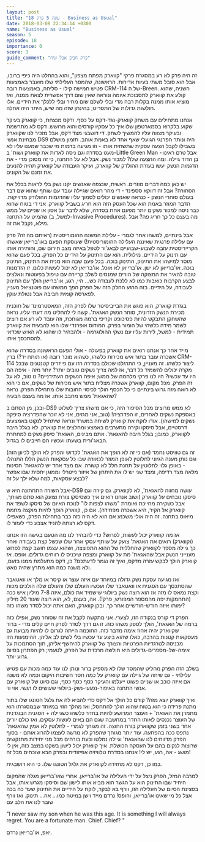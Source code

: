 ```yaml
---
layout: post
title: "עונה 5 פרק 18 - Business as Usual"
date: 2018-03-08 22:34:14 +0300
name: "Business as Usual"
season: 5
episode: 18
importance: 0
score: 3
guide_comment: "פרק חביב אבל זניח"
---
```

זה היה פרק לא רע במסגרת פרקי "קווארק מפתח מצפון", והוא בהחלט היה כיפי ברובו, אבל הוא סובל משתי בעיות אדירות. הראשונה, שהמסר העלילתי שלו מועבר באמצעות פטיש חמישה קילו - סליחה, באמצעות רובה CRM-114 של ה-Breen. השניה, שהוא קולע את קווארק לתסבוכת איומה ונוראה שאין שום דרך אפשרית לצאת ממנה, ואז מוציא אותו ממנה בקלות רבה מדי ובלי לשלם שום מחיר ובלי ללכלך את הידיים. אלו חולשות גדולות של התסריט; בהינתן שזה מה שיש, היתר היה אחלה.

אנחנו מתחילים עם משחק קווארק-נגד-דקס על כסף. ודקס מנצחת, כי קווארק בעיקר שקוע בלקרוא בסמארטפון שלו איך כל עסקיו קורסים והוא מרושש. דקס לא מתרשמת ובעיקר מצווה עליו להמשיך לשחק. די דושבגי מצד דקס, אבל מזכיר לנו שקווארק מבחינת אנשי DS9 היה ונותר הפרנגי הגועלי שאף אחד לא באמת אוהב. תזמון מושלם בשבילו לקבל הצעה עסקית שתשחית אותו - וזו מגיעה בדמות מי שכבר שמענו עליו לא מעט בסדרה וגם ניסה לאדות את קווארק ושות' ב-Little Green Man אבל טרם ראינו - בן הדוד גיילה. ומה ההצעה שלו? למכור נשק. אבל לא על התחנה, כי זה מסוכן מדי - את הדגמות הנשק יעשו בעזרת ההולדק של קווארק, ועיקר העבודה של קווארק תהיה להנעים את זמנם של הקונים.

יש כאן כמה דברים מוזרים. ראשית, שנצפה שאנשים יקנו נשק בלי לראות בכלל את הסחורה? אבל זה דווקא סספינד - די מהר רואים שגיילה עובד עם שותף שהוא שם דבר בעולם סוחרי הנשק - כנראה שאנשים יכולים לסמוך עליו שהדגמות ההולודק מדוייקות. הדבר המוזר באמת הוא שכל העסק הזה הוא חריג בשביל קווארק. אני די בטוח שהוא כבר ניסה למכור נשקים יותר מפעם אחת בסדרה, שלא לדבר על אסון או שניים של ממש שהמיט על התחנה (למשל, ב-Invasive Procedures). מה בעצם כל כך חריג פה? אבל מילא, נקבל את זה.

אבל בינתיים, למשהו אחר לגמרי - עלילת המשנה ההומוריסטית (ראיתם מה זה? פרק עם עלילה פרנגית שאיננה העלילה ההומוריסטית!) שעוסקת הפעם באו'ברייאן שאשתו הקרייריסטית עזבה לשבוע-שבועיים לבאג'ור לטפל באיזה מצב חירום שם, והותירה אותו עם תינוק על הידיים. מילולית. הוא עם התינוק על הידיים כל הפרק. בכל פעם שהוא מוסר למישהו את התינוק, התינוק בוכה. בכל פעם שבה הוא מניח את התינוק, התינוק בוכה. או'ברייאן לא ישן. או'ברייאן לא אוכל. או'ברייאן לא יכול לעשות כלום. זו הזדמנות טובה להאיר את המצוקה של הורים שמנסים לשלב קריירה עם טיפול בפעוטות ונאלצים לבצע הקרבות כואבות כמו לא ללכת לעבודה כש... היי, רגע, או'ברייאן הולך עם התינוק לעבודה, על הידיים. בזה הרגע החלק הזה של הפרק הפך ממשהו עם פוטנציאל מעניין לפארסה קומית חביבה אבל נטולת עוקץ.

בגזרת קווארק, הוא פוגש את הבייביסיטר שלו לפרק הזה, המאסטרמינד של תוכנית מכירת הנשק הזדונית, סוחר הנשק האגאת'. קשה לי להחליט מה דעתי עליו. נראה שהשחקן התבקש להיות פסיכופט וקריפי ברמה מגוחכת, וזה עובד לא רע אם רוצים לשמר מידה כלשהי של הומור בפרק. המודוס אופרנדי שלו הוא להבעית את קווארק תמידית - למשל, לירות עליו עם נשקי ההולוגרמה - ולהבהיר לו שהוא לא האיש שכדאי להסתכסך איתו.

מייד אחר כך אנחנו רואים את קווארק בפעולה - אולי הפעם הראשונה בסדרה שהוא אשכרה עובר בתור איש מכירות כלשהו, כשהוא מוכר רובה (או תותח יד?) ברין CRM-114 ליצור כלשהו. זה מעניין, כי התרגלנו שכולם בסדרה הזו עם פייזרים קטנטנים שבכל מקרה יכולים להשמיד כל דבר, אז למה צריך נשקים טובים יותר? יותר מזה - איפה הם היו עד עכשיו? היו לנו פרקי מלחמה של ממש; איפה הנשקים העתידניים? נו טוב, לא על זה הפרק. מכל מקום, קווארק אשכרה מצליח בתור איש מכירות של נשקים, אם כי הוא לא רואה מזה גרוש בינתיים כי כל הכסף הולך לכיסוי החובות שלו מתחילת הפרק. נראה שהאגאת' ממש מחבב אותו. אז מה בעצם הבעיה?

ובכן, מן הסתם ב-DS9 לא ממש מרוצים מכל הסיפור הזה, כי אם מישהו צריך לשלוט באספקת נשקים לאחרים, זו הפדרציה! (טוב, אני מגזים, אני לא זוכר שהפדרציה סיפקה נשקים למישהו). אודו לוקח את קווארק לשיחה במשרד ונראה שיתחיל לנקוט באמצעים דרסטיים, אבל סיסקו וקירה מתערבים באמצע ומחלצים את קווארק. לא בגלל חיבה לקווארק, כמובן; בגלל חיבה להאגאת'. אתם מבינים, האגאת' סיפק נשקים למחתרת הבאג'ורית בשעתו ועכשיו הם חייבים לו בגדול.

זה גם טוויסט נחמד (אם כי זה לא הופך את האגאת' לקדוש והפרק לא הולך לכיוון הזה) וגם נותן מענה הגיוני לחלוטין לאופן המוזר לכאורה שבו כל עסקאות הנשק הללו התנהלו - באופן גלוי לחלוטין על תחנת חלל לא קשורה. אם מצד אחד יש להאגאת' חסינות מלאה מצד רדיפה, ומצד שני יש לו את היתרון של איזור נייטרלי וממוגן יחסית שבו אפשר לבצע עסקאות, למה שלא ילך על זה?

אבל השורה התחתונה היא ש-DS9 עושה מחווה להאגאת', לא לקווארק. גם קירה וגם סיסקו נובחים על קווארק (ושוב אנחנו רואים איך כשסיסקו צורח וצועק הוא סתם מגוחך, אבל כשקירה מחייכת ואומרת "משהו לצפות לו" לנוכח האיום של סיסקו לשפד את קווארק אל הקיר, היא אשכרה מפחידה). אם כן, קווארק הופך להיות מוקצה מחמת מיאוס בתחנה. זה היה אולי משכנע אם הוא לא היה כזה כבר בתחילת הפרק, כשאפילו דקס לא רצתה להניד אצבע כדי לעזור לו.

אז מה קווארק יכול לעשות, לפרוש? כדי להבהיר לנו מה הטעם בגישה הזו אנחנו (וקווארק) רואים את האגאת' צועק על שותף עסקי אחר שלו שכשל קצת בעבודה ואחר כך גיילה מספר לקווארק שהחללית של ההוא התפוצצה, ושהוא עצמו חושב קצת לפרוש מענייני הנשק אבל שהאגאת' מת על קווארק ומצפה שיכניס לו רווחים גדולים. אופס. אז קווארק הולך לבקש עזרה מדקס, ואיך זה נגמר לדעתכם? כן, דקס מתעלמת ממנו בזעם, ולא משנה כמה הוא מתרץ שהיה נואש.

ואז מגיעה עסקת נשק גדולה במיוחד עם איזה עוצר או קיסר או מלך או וואטאבר שהסתכסך עם הסגנית או וואטאבר שלו ועכשיו העולם שלו והעולם שלה הולכים מכות וקצת נמאס לו מזה אז הוא רוצה נשק ביולוגי שישמיד את כולם, איזה 7-8 מיליון איש ככה (התחמקות יפה מהמספר המפורש, פרק!). אה, בעצם, לא, הוא רוצה שעוד 20 מיליון ימותו איזה חודש-חודשיים אחר כך. ובכן קווארק, האם אתה יכול לסדר משהו כזה?

הפרק די קורס בנקודה הזו, לצערי. אני מתקשה לקבל את זה שסוחר נשק, אפילו כזה ברמה של האגאת', הולך לספק משהו כזה. זו גם דרך לסדר לפרק חיים קלים מדי - ברור שקווארק יהיה אחוז אימה מדבר כזה. החוכמה הייתה לגרום לו להיות מבועת גם מעסקאות קטנות בהרבה, כאלו שהוא ביצע עד עכשיו בלי לשים לב אליהן. ההימנעות הזו מכניסה לטרגדיות הפרטיות והצורך של קווארק להיחשף אליהן, תוך הסתמכות על אימה-של-מספרים-גדולים היא חולשה מרכזית של הפרק, לטעמי; רק הפתרון בסיום גרוע יותר.

בשלב הזה הפרק מחליט שהמסר שלו לא מספיק ברור ונותן לנו עוד כמה מכות עם פטיש עלילתי - גם שיחה של גיילה עם קווארק על כמה חסר חשיבות היקום וכמה לא משנה אם איזה כוכב או שניים פשוט ייעלמו והעיקר כסף כסף כסף, וגם סיוט של קווארק עם אנשי התחנה באיפור-נפגעי-נשק-ביולוגי שעושים לו רגשי. אוי ווי.

ואיך קווארק יוצא מזה? קודם כל הולך אל דקס כדי להביא לה את גלגל הטונגו שלו בתור מתנת פרידה כי הוא בטוח שהוא הולך להתחסל; ואז מהלך הזוי במיוחד שבמסגרתו הוא מתמרן את האגאת' + העוצר המרושע להיות בחדר כלשהו כשגיילה + הסגנית הבוגדנית של העוצר נכנסים לאותו החדר במחשבה שגם הם באים לעשות עסקים. ואז כולם יורים אחד בשני בזמן שקווארק בורח החוצה. זה מגוחך לגמרי - לחלוטין לא אמין שהאגאת' נתפס ככה בהפתעה. עוד יותר מגוחך שהפרק לא מרשה לעצמו להרוג אותם - בסוף הפרק מדווחים לנו שהאגאת' וגיילה נמלטו וכעת בורחים מכל מני יחידות מתנקשים שרוצות לנקום בהם על העסקה הכושלת. איך קווארק יכול לישון בשקט במצב כזה, אין לי מושג - אה, רגע, יש לי! אנחנו בסדרת טלוויזיה אפיזודית ובפרק הבא שוכחים מכל זה!

כמו כן, דקס לא מחזירה לקווארק את גלגל הטונגו שלו. כי היא דושבגית.

למרבה המזל, הפרק ניצל על ידי העלילה של או'ברייאן. אחרי שאו'ברייאן מגלה שהמקום היחיד שבו התינוק הוא על הגשר הוא מביא אותו לישון שם וסיסקו מגרש אותו, אבל בסצינת הסיום של העלילה הזו, וורף בא לבקר, לוקח על הידיים את התינוק שעד כה בכה אצל כל מי שאינו או'ברייאן, והופס! נרדם מייד וישן במיטה כמו... אה... תינוק. ואז וורף שובר לנו את הלב עם

"I never saw my son when he was this age. It is something I will always regret. You are a fortunate man. Chief. Chief? "

יאפ, או'ברייאן נרדם.
